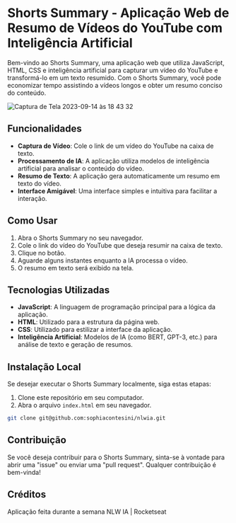 # Shorts Summary - Aplicação Web de Resumo de Vídeos do YouTube com Inteligência Artificial

Bem-vindo ao Shorts Summary, uma aplicação web que utiliza JavaScript, HTML, CSS e inteligência artificial para capturar um vídeo do YouTube e transformá-lo em um texto resumido. Com o Shorts Summary, você pode economizar tempo assistindo a vídeos longos e obter um resumo conciso do conteúdo.

![Captura de Tela 2023-09-14 às 18 43 32](https://github.com/sophiacontesini/ShortsSummaryIA/assets/94463723/71d8f099-3c4d-4b33-82e9-491b8f40f62d)


## Funcionalidades

- **Captura de Vídeo**: Cole o link de um vídeo do YouTube na caixa de texto.
- **Processamento de IA**: A aplicação utiliza modelos de inteligência artificial para analisar o conteúdo do vídeo.
- **Resumo de Texto**: A aplicação gera automaticamente um resumo em texto do vídeo.
- **Interface Amigável**: Uma interface simples e intuitiva para facilitar a interação.

## Como Usar

1. Abra o Shorts Summary no seu navegador.
2. Cole o link do vídeo do YouTube que deseja resumir na caixa de texto.
3. Clique no botão.
4. Aguarde alguns instantes enquanto a IA processa o vídeo.
5. O resumo em texto será exibido na tela.

## Tecnologias Utilizadas

- **JavaScript**: A linguagem de programação principal para a lógica da aplicação.
- **HTML**: Utilizado para a estrutura da página web.
- **CSS**: Utilizado para estilizar a interface da aplicação.
- **Inteligência Artificial**: Modelos de IA (como BERT, GPT-3, etc.) para análise de texto e geração de resumos.

## Instalação Local

Se desejar executar o Shorts Summary localmente, siga estas etapas:

1. Clone este repositório em seu computador.
2. Abra o arquivo `index.html` em seu navegador.

```bash
git clone git@github.com:sophiacontesini/nlwia.git
```

## Contribuição
Se você deseja contribuir para o Shorts Summary, sinta-se à vontade para abrir uma "issue" ou enviar uma "pull request". Qualquer contribuição é bem-vinda!

## Créditos 
Aplicação feita durante a semana NLW IA | Rocketseat
